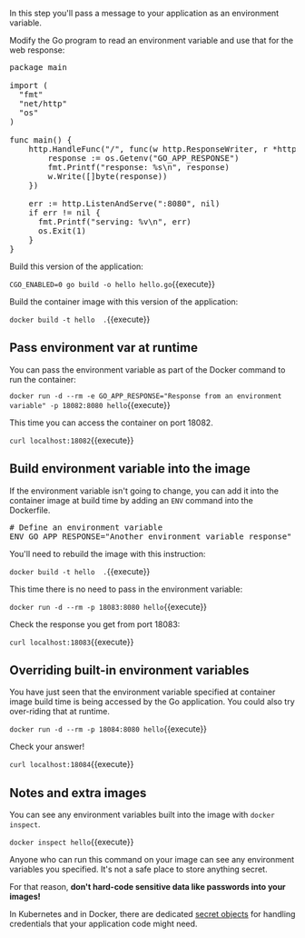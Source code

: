 In this step you'll pass a message to your application as an environment variable.

Modify the Go program to read an environment variable and use that for the web response:

<pre class="file" data-filename="hello.go" data-target="replace">
package main

import (
  "fmt"
  "net/http"
  "os"
)

func main() {
	http.HandleFunc("/", func(w http.ResponseWriter, r *http.Request) {
		response := os.Getenv("GO_APP_RESPONSE")
		fmt.Printf("response: %s\n", response)
		w.Write([]byte(response))
	})

	err := http.ListenAndServe(":8080", nil)
	if err != nil {
	  fmt.Printf("serving: %v\n", err)
	  os.Exit(1)
	}
}
</pre>

Build this version of the application:

`CGO_ENABLED=0 go build -o hello hello.go`{{execute}}

Build the container image with this version of the application:

`docker build -t hello  .`{{execute}}

## Pass environment var at runtime

You can pass the environment variable as part of the Docker command to run the container:

`docker run -d --rm -e GO_APP_RESPONSE="Response from an environment variable" -p 18082:8080 hello`{{execute}}

This time you can access the container on port 18082.

`curl localhost:18082`{{execute}}

## Build environment variable into the image

If the environment variable isn't going to change, you can add it into the container image at build time by adding an `ENV` command into the Dockerfile.

<pre class="file" data-filename="Dockerfile" data-target="append">
# Define an environment variable
ENV GO_APP_RESPONSE="Another environment variable response"
</pre>

You'll need to rebuild the image with this instruction:

`docker build -t hello  .`{{execute}}

This time there is no need to pass in the environment variable:

`docker run -d --rm -p 18083:8080 hello`{{execute}}

Check the response you get from port 18083:

`curl localhost:18083`{{execute}}

## Overriding built-in environment variables

You have just seen that the environment variable specified at container image build time is being accessed by the Go application. You could also try over-riding that at runtime.

`docker run -d --rm -p 18084:8080 hello`{{execute}}

Check your answer!

`curl localhost:18084`{{execute}}

## Notes and extra images

You can see any environment variables built into the image with `docker inspect`.

`docker inspect hello`{{execute}}

Anyone who can run this command on your image can see any environment variables you specified. It's not a safe place to store anything secret.

For that reason, **don't hard-code sensitive data like passwords into your images!** 

In Kubernetes and in Docker, there are dedicated [secret objects](https://kubernetes.io/docs/concepts/configuration/secret/) for handling credentials that your application code might need.
